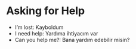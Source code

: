 
# Asking for Help

- I’m lost: Kayboldum
- I need help: Yardıma ihtiyacım var
- Can you help me?: Bana yardım edebilir misin?
